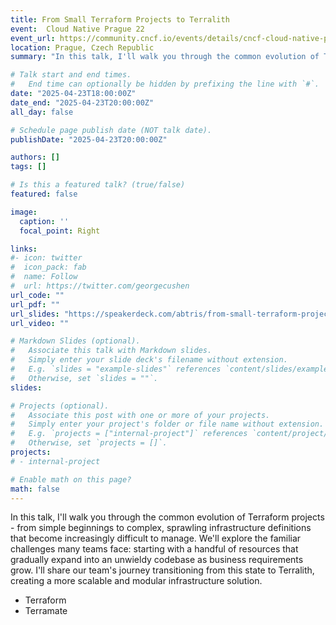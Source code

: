 ```yaml
---
title: From Small Terraform Projects to Terralith
event:  Cloud Native Prague 22
event_url: https://community.cncf.io/events/details/cncf-cloud-native-prague-presents-cloud-native-prague-22/
location: Prague, Czech Republic
summary: "In this talk, I'll walk you through the common evolution of Terraform projects - from simple beginnings to complex, sprawling infrastructure definitions that become increasingly difficult to manage. We'll explore the familiar challenges many teams face: starting with a handful of resources that gradually expand into an unwieldy codebase as business requirements grow. I'll share our team's journey transitioning from this state to Terralith, creating a more scalable and modular infrastructure solution."

# Talk start and end times.
#   End time can optionally be hidden by prefixing the line with `#`.
date: "2025-04-23T18:00:00Z"
date_end: "2025-04-23T20:00:00Z"
all_day: false

# Schedule page publish date (NOT talk date).
publishDate: "2025-04-23T20:00:00Z"

authors: []
tags: []

# Is this a featured talk? (true/false)
featured: false

image:
  caption: ''
  focal_point: Right

links:
#- icon: twitter
#  icon_pack: fab
#  name: Follow
#  url: https://twitter.com/georgecushen
url_code: ""
url_pdf: ""
url_slides: "https://speakerdeck.com/abtris/from-small-terraform-projects-to-terralith"
url_video: ""

# Markdown Slides (optional).
#   Associate this talk with Markdown slides.
#   Simply enter your slide deck's filename without extension.
#   E.g. `slides = "example-slides"` references `content/slides/example-slides.md`.
#   Otherwise, set `slides = ""`.
slides:

# Projects (optional).
#   Associate this post with one or more of your projects.
#   Simply enter your project's folder or file name without extension.
#   E.g. `projects = ["internal-project"]` references `content/project/deep-learning/index.md`.
#   Otherwise, set `projects = []`.
projects:
# - internal-project

# Enable math on this page?
math: false
---
```


In this talk, I'll walk you through the common evolution of Terraform projects - from simple beginnings to complex, sprawling infrastructure definitions that become increasingly difficult to manage. We'll explore the familiar challenges many teams face: starting with a handful of resources that gradually expand into an unwieldy codebase as business requirements grow. I'll share our team's journey transitioning from this state to Terralith, creating a more scalable and modular infrastructure solution.

- Terraform
- Terramate
